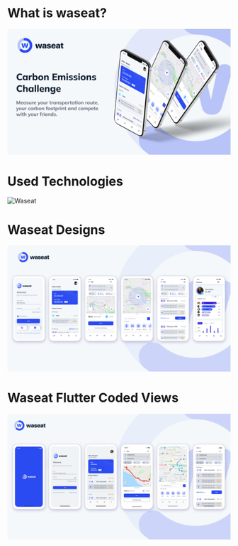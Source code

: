 # What is waseat?
![What is Waseat](https://github.com/ertugrulsagdic/waseat/blob/main/screenshot/waseat.png)
# Used Technologies
![Waseat](https://github.com/ertugrulsagdic/waseat/blob/main/screenshot/waseat-used-tech.png)
# Waseat Designs
![Waseat Designs](https://github.com/ertugrulsagdic/waseat/blob/main/screenshot/waseat-design.png)
# Waseat Flutter Coded Views
![Waseat Flutter Coded Views](https://github.com/ertugrulsagdic/waseat/blob/main/screenshot/waseat-coded.png)
